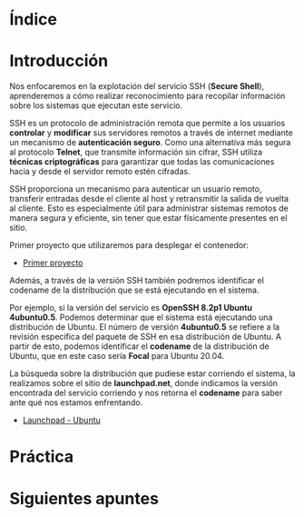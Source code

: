 # Índice

# Introducción

Nos enfocaremos en la explotación del servicio SSH (**Secure Shell**), aprenderemos a cómo realizar reconocimiento para recopilar información sobre los sistemas que ejecutan este servicio. 

SSH es un protocolo de administración remota que permite a los usuarios **controlar** y **modificar** sus servidores remotos a través de internet mediante un mecanismo de **autenticación seguro**. Como una alternativa más segura al protocolo **Telnet**, que transmite información sin cifrar, SSH utiliza **técnicas criptográficas** para garantizar que todas las comunicaciones hacia y desde el servidor remoto estén cifradas.

SSH proporciona un mecanismo para autenticar un usuario remoto, transferir entradas desde el cliente al host y retransmitir la salida de vuelta al cliente. Esto es especialmente útil para administrar sistemas remotos de manera segura y eficiente, sin tener que estar físicamente presentes en el sitio. 

Primer proyecto que utilizaremos para desplegar el contenedor:

- [Primer proyecto](https://hub.docker.com/r/linuxserver/openssh-server)

Además, a través de la versión SSH también podremos identificar el codename de la distribución que se está ejecutando en el sistema. 

Por ejemplo, si la versión del servicio es **OpenSSH 8.2p1 Ubuntu 4ubuntu0.5**. Podemos determinar que el sistema está ejecutando una distribución de Ubuntu. El número de versión **4ubuntu0.5** se refiere a la revisión específica del paquete de SSH en esa distribución de Ubuntu. A partir de esto, podemos identificar el **codename** de la distribución de Ubuntu, que en este caso sería **Focal** para Ubuntu 20.04.

La búsqueda sobre la distribución que pudiese estar corriendo el sistema, la realizamos sobre el sitio de **launchpad.net**, donde indicamos la versión encontrada del servicio corriendo y nos retorna el **codename** para saber ante qué nos estamos enfrentando.

- [Launchpad - Ubuntu](https://launchpad.net/ubuntu)

# Práctica

# Siguientes apuntes